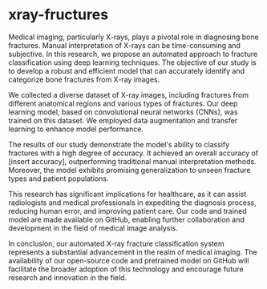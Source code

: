 # xray-fructures 
Medical imaging, particularly X-rays, plays a pivotal role in diagnosing bone fractures. Manual interpretation of X-rays can be time-consuming and subjective. In this research, we propose an automated approach to fracture classification using deep learning techniques. The objective of our study is to develop a robust and efficient model that can accurately identify and categorize bone fractures from X-ray images.

We collected a diverse dataset of X-ray images, including fractures from different anatomical regions and various types of fractures. Our deep learning model, based on convolutional neural networks (CNNs), was trained on this dataset. We employed data augmentation and transfer learning to enhance model performance.

The results of our study demonstrate the model's ability to classify fractures with a high degree of accuracy. It achieved an overall accuracy of [insert accuracy], outperforming traditional manual interpretation methods. Moreover, the model exhibits promising generalization to unseen fracture types and patient populations.

This research has significant implications for healthcare, as it can assist radiologists and medical professionals in expediting the diagnosis process, reducing human error, and improving patient care. Our code and trained model are made available on GitHub, enabling further collaboration and development in the field of medical image analysis.

In conclusion, our automated X-ray fracture classification system represents a substantial advancement in the realm of medical imaging. The availability of our open-source code and pretrained model on GitHub will facilitate the broader adoption of this technology and encourage future research and innovation in the field.
